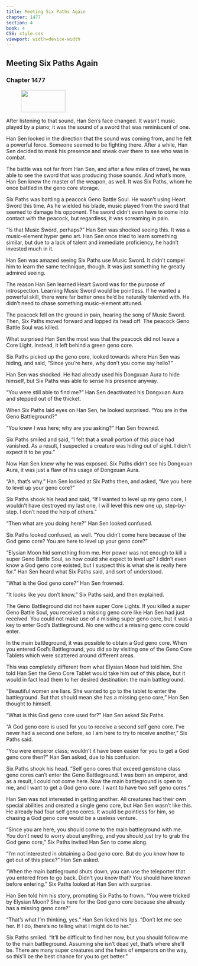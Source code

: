 ```yaml
---
title: Meeting Six Paths Again
chapter: 1477
section: 4
book: 4
CSS: style.css
viewport: width=device-width
---
```


## Meeting Six Paths Again

### Chapter 1477

<figure>
	<img src="../Images/gem.gif" alt="" id="gem" width="120" height="60" />
</figure>

After listening to that sound, Han Sen’s face changed. It wasn’t music played by a piano; it was the sound of a sword that was reminiscent of one.

Han Sen looked in the direction that the sound was coming from, and he felt a powerful force. Someone seemed to be fighting there. After a while, Han Sen decided to mask his presence and sneak over there to see who was in combat.

The battle was not far from Han Sen, and after a few miles of travel, he was able to see the sword that was producing those sounds. And what’s more, Han Sen knew the master of the weapon, as well. It was Six Paths, whom he once battled in the geno core storage.

Six Paths was battling a peacock Geno Battle Soul. He wasn’t using Heart Sword this time. As he wielded his blade, music played from the sword that seemed to damage his opponent. The sword didn’t even have to come into contact with the peacock, but regardless, it was screaming in pain.

“Is that Music Sword, perhaps?” Han Sen was shocked seeing this. It was a music-element hyper geno art. Han Sen once tried to learn something similar, but due to a lack of talent and immediate proficiency, he hadn’t invested much in it.

Han Sen was amazed seeing Six Paths use Music Sword. It didn’t compel him to learn the same technique, though. It was just something he greatly admired seeing.

The reason Han Sen learned Heart Sword was for the purpose of introspection. Learning Music Sword would be pointless. If he wanted a powerful skill, there were far better ones he’d be naturally talented with. He didn’t need to chase something music-element attuned.

The peacock fell on the ground in pain, hearing the song of Music Sword. Then, Six Paths moved forward and lopped its head off. The peacock Geno Battle Soul was killed.

What surprised Han Sen the most was that the peacock did not leave a Core Light. Instead, it left behind a green geno core.

Six Paths picked up the geno core, looked towards where Han Sen was hiding, and said, “Since you’re here, why don’t you come say hello?”

Han Sen was shocked. He had already used his Dongxuan Aura to hide himself, but Six Paths was able to sense his presence anyway.

“You were still able to find me?” Han Sen deactivated his Dongxuan Aura and stepped out of the thicket.

When Six Paths laid eyes on Han Sen, he looked surprised. “You are in the Geno Battleground?”

“You knew I was here; why are you asking?” Han Sen frowned.

Six Paths smiled and said, “I felt that a small portion of this place had vanished. As a result, I suspected a creature was hiding out of sight. I didn’t expect it to be you.”

Now Han Sen knew why he was exposed. Six Paths didn’t see his Dongxuan Aura, it was just a flaw of his usage of Dongxuan Aura.

“Ah, that’s why.” Han Sen looked at Six Paths then, and asked, “Are you here to level up your geno core?”

Six Paths shook his head and said, “If I wanted to level up my geno core, I wouldn’t have destroyed my last one. I will level this new one up, step-by-step. I don’t need the help of others.”

“Then what are you doing here?” Han Sen looked confused.

Six Paths looked confused, as well. “You didn’t come here because of the God geno core? You are here to level up your geno core?”

“Elysian Moon hid something from me. Her power was not enough to kill a super Geno Battle Soul, so how could she expect to level up? I didn’t even know a God geno core existed, but I suspect this is what she is really here for.” Han Sen heard what Six Paths said, and sort of understood.

“What is the God geno core?” Han Sen frowned.

“It looks like you don’t know,” Six Paths said, and then explained.

The Geno Battleground did not have super Core Lights. If you killed a super Geno Battle Soul, you received a missing geno core like Han Sen had just received. You could not make use of a missing super geno core, but it was a key to enter God’s Battleground. No one without a missing geno core could enter.

In the main battleground, it was possible to obtain a God geno core. When you entered God’s Battleground, you did so by visiting one of the Geno Core Tablets which were scattered around different areas.

This was completely different from what Elysian Moon had told him. She told Han Sen the Geno Core Tablet would take him out of this place, but it would in fact lead them to her desired destination: the main battleground.

“Beautiful women are liars. She wanted to go to the tablet to enter the battleground. But that should mean she has a missing geno core,” Han Sen thought to himself.

“What is this God geno core used for?” Han Sen asked Six Paths.

“A God geno core is used for you to receive a second self geno core. I’ve never had a second one before, so I am here to try to receive another,” Six Paths said.

“You were emperor class; wouldn’t it have been easier for you to get a God geno core then?” Han Sen asked, due to his confusion.

Six Paths shook his head. “Self geno cores that exceed gemstone class geno cores can’t enter the Geno Battleground. I was born an emperor, and as a result, I could not come here. Now the main battleground is open to me, and I want to get a God geno core. I want to have two self geno cores.”

Han Sen was not interested in getting another. All creatures had their own special abilities and created a single geno core, but Han Sen wasn’t like this. He already had four self geno cores. It would be pointless for him, so chasing a God geno core would be a useless venture.

“Since you are here, you should come to the main battleground with me. You don’t need to worry about anything, and you should just try to grab the God geno core,” Six Paths invited Han Sen to come along.

“I’m not interested in obtaining a God geno core. But do you know how to get out of this place?” Han Sen asked.

“When the main battleground shuts down, you can use the teleporter that you entered from to go back. Didn’t you know that? You should have known before entering.” Six Paths looked at Han Sen with surprise.

Han Sen told him his story, prompting Six Paths to frown. “You were tricked by Elysian Moon? She is here for the God geno core because she already has a missing geno core?”

“That’s what I’m thinking, yes.” Han Sen licked his lips. “Don’t let me see her. If I do, there’s no telling what I might do to her.”

Six Paths smiled. “It’ll be difficult to find her now, but you should follow me to the main battleground. Assuming she isn’t dead yet, that’s where she’ll be. There are many super creatures and the heirs of emperors on the way, so this’ll be the best chance for you to get better.”